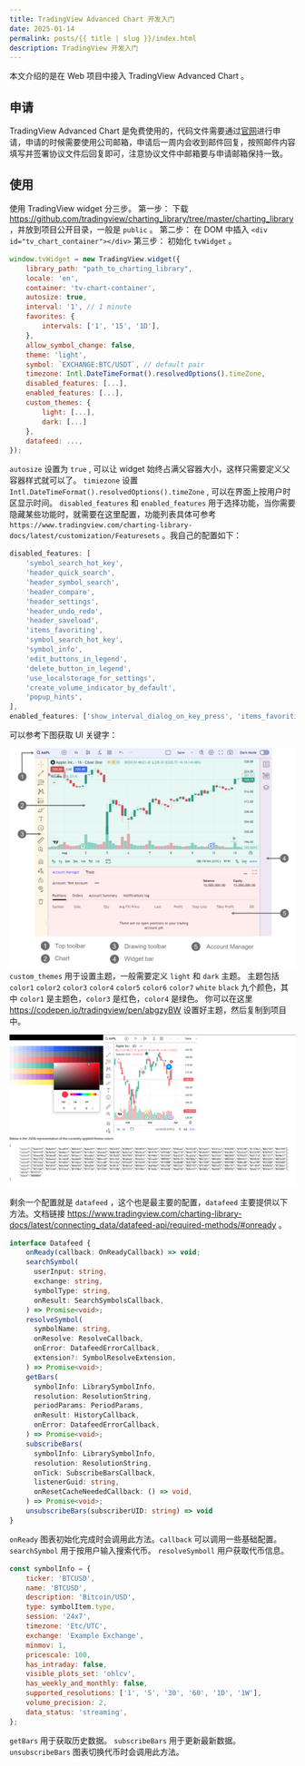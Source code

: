 ```yaml
---
title: TradingView Advanced Chart 开发入门
date: 2025-01-14
permalink: posts/{{ title | slug }}/index.html
description: TradingView 开发入门
---
```

本文介绍的是在 Web 项目中接入 TradingView Advanced Chart 。
## 申请
TradingView Advanced Chart 是免费使用的，代码文件需要通过[官网](https://www.tradingview.com/advanced-charts/)进行申请，申请的时候需要使用公司邮箱，申请后一周内会收到邮件回复，按照邮件内容填写并签署协议文件后回复即可，注意协议文件中邮箱要与申请邮箱保持一致。
## 使用
使用 TradingView widget 分三步。
第一步：
下载 https://github.com/tradingview/charting_library/tree/master/charting_library ，并放到项目公开目录，一般是 `public` 。
第二步：
在 DOM 中插入 `<div id="tv_chart_container"></div>`
第三步：
初始化 `tvWidget` 。

```javascript
window.tvWidget = new TradingView.widget({
    library_path: "path_to_charting_library",
	locale: 'en',
	container: 'tv-chart-container', 
	autosize: true,
	interval: '1', // 1 minute
	favorites: {
		intervals: ['1', '15', '1D'],
	},
	allow_symbol_change: false,
	theme: 'light',
    symbol: `EXCHANGE:BTC/USDT`, // default pair
    timezone: Intl.DateTimeFormat().resolvedOptions().timeZone,
	disabled_features: [...],
	enabled_features: [...],
	custom_themes: {
		light: [...],
		dark: [...]
	},
    datafeed: ...,
});
```

`autosize` 设置为 `true` , 可以让 widget 始终占满父容器大小，这样只需要定义父容器样式就可以了。
`timiezone` 设置 `Intl.DateTimeFormat().resolvedOptions().timeZone` , 可以在界面上按用户时区显示时间。
`disabled_features` 和 `enabled_features` 用于选择功能，当你需要隐藏某些功能时，就需要在这里配置，功能列表具体可参考 `https://www.tradingview.com/charting-library-docs/latest/customization/Featuresets` 。我自己的配置如下：

```js
disabled_features: [
    'symbol_search_hot_key',
    'header_quick_search',
    'header_symbol_search',
    'header_compare',
    'header_settings',
    'header_undo_redo',
    'header_saveload',
    'items_favoriting',
    'symbol_search_hot_key',
    'symbol_info',
    'edit_buttons_in_legend',
    'delete_button_in_legend',
    'use_localstorage_for_settings',
    'create_volume_indicator_by_default',
    'popup_hints',
],
enabled_features: ['show_interval_dialog_on_key_press', 'items_favoriting'],
```

可以参考下图获取 UI 关键字：

![](../images/user-interface-tradingview.png)
`custom_themes`  用于设置主题，一般需要定义 `light` 和 `dark` 主题。
主题包括 `color1` `color2` `color3` `color4` `color5` `color6` `color7` `white` `black` 九个颜色，其中 `color1` 是主题色，`color3` 是红色，`color4` 是绿色。 你可以在这里 https://codepen.io/tradingview/pen/abgzyBW 设置好主题，然后复制到项目中。

![](../images/theme-settings.png)

剩余一个配置就是 `datafeed` ，这个也是最主要的配置，`datafeed` 主要提供以下方法。文档链接  https://www.tradingview.com/charting-library-docs/latest/connecting_data/datafeed-api/required-methods/#onready 。
```ts
interface Datafeed {
	onReady(callback: OnReadyCallback) => void;
	searchSymbol(
      userInput: string,
      exchange: string,
      symbolType: string,
      onResult: SearchSymbolsCallback,
	) => Promise<void>;
    resolveSymbol(
      symbolName: string,
      onResolve: ResolveCallback,
      onError: DatafeedErrorCallback,
      extension?: SymbolResolveExtension,
    ) => Promise<void>;
    getBars(
      symbolInfo: LibrarySymbolInfo,
      resolution: ResolutionString,
      periodParams: PeriodParams,
      onResult: HistoryCallback,
      onError: DatafeedErrorCallback,
    ) => Promise<void>;
	subscribeBars(
      symbolInfo: LibrarySymbolInfo,
      resolution: ResolutionString,
      onTick: SubscribeBarsCallback,
      listenerGuid: string,
	  onResetCacheNeededCallback: () => void,
    ) => Promise<void>;
	unsubscribeBars(subscriberUID: string) => void	
}
```

`onReady` 图表初始化完成时会调用此方法。`callback` 可以调用一些基础配置。
`searchSymbol` 用于按用户输入搜索代币。
`resolveSymboll` 用户获取代币信息。

```js
const symbolInfo = {
    ticker: 'BTCUSD',
    name: 'BTCUSD',
    description: 'Bitcoin/USD',
    type: symbolItem.type,
    session: '24x7',
    timezone: 'Etc/UTC',
    exchange: 'Example Exchange',
    minmov: 1,
    pricescale: 100,
    has_intraday: false,
    visible_plots_set: 'ohlcv',
    has_weekly_and_monthly: false,
    supported_resolutions: ['1', '5', '30', '60', '1D', '1W'],
    volume_precision: 2,
    data_status: 'streaming',
};
```

`getBars` 用于获取历史数据。
`subscribeBars` 用于更新最新数据。
`unsubscribeBars` 图表切换代币时会调用此方法。

